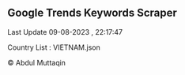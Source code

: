 

## Google Trends Keywords Scraper 
 
Last Update 09-08-2023 , 22:17:47

Country List :
VIETNAM.json



© Abdul Muttaqin 
